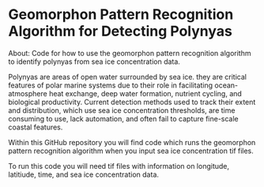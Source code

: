 # Geomorphon Pattern Recognition Algorithm for Detecting Polynyas

About: Code for how to use the geomorphon pattern recognition algorithm to identify polynyas from sea ice concentration data.

Polynyas are areas of open water surrounded by sea ice. they are critical features of polar marine systems due to their role in facilitating ocean-atmosphere heat exchange, deep water formation, nutrient cycling, and biological productivity. Current detection methods used to track their extent and distribution, which use sea ice concentration thresholds, are time consuming to use, lack automation, and often fail to capture fine-scale coastal features.

Within this GitHub repository you will find code which runs the geomorphon pattern recognition algorithm when you input sea ice concentration tif files.

To run this code you will need tif files with information on longitude, latitiude, time, and sea ice concentration data.


